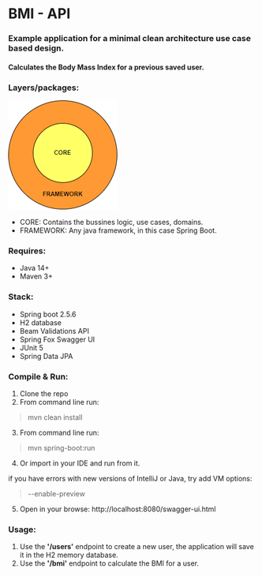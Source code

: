 # BMI - API
### Example application for a minimal clean architecture use case based design.

#### Calculates the Body Mass Index for a previous saved user.

### Layers/packages:
![Layers](layers.png)

- CORE: Contains the bussines logic, use cases, domains.
- FRAMEWORK: Any java framework, in this case Spring Boot.

### Requires:
- Java 14+
- Maven 3+

### Stack:
- Spring boot 2.5.6
- H2 database
- Beam Validations API
- Spring Fox Swagger UI
- JUnit 5
- Spring Data JPA

### Compile & Run:
1. Clone the repo
2. From command line run:
>mvn clean install
3. From command line run: 
>mvn spring-boot:run
4. Or import in your IDE and run from it.

if you have errors with new versions of IntelliJ or Java, try add VM options: 
> --enable-preview 
5. Open in your browse: http://localhost:8080/swagger-ui.html

### Usage:
1. Use the **'/users'** endpoint to create a new user, the application will save it in the H2 memory database.
2. Use the **'/bmi'** endpoint to calculate the BMI for a user.
